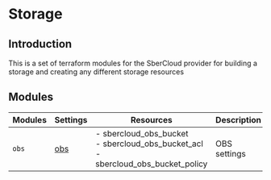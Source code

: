 # Storage

## Introduction

This is a set of terraform modules for the SberCloud provider for building a storage and creating any different storage resources

## Modules

| Modules | Settings | Resources | Description |
| --- | ---  | --- | --- |
| `obs` |[obs](obs/README.md)| - sbercloud_obs_bucket<br> - sbercloud_obs_bucket_acl<br> - sbercloud_obs_bucket_policy | OBS settings |
